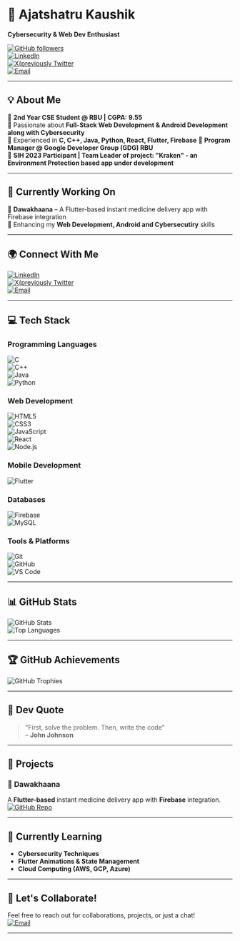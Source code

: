# 🚀 Ajatshatru Kaushik  
**Cybersecurity & Web Dev Enthusiast**  

[![GitHub followers](https://img.shields.io/github/followers/qwertiian?label=Follow&style=social)](https://github.com/qwertiian)  
[![LinkedIn](https://img.shields.io/badge/LinkedIn-Connect-blue?style=flat-square&logo=linkedin)](https://www.linkedin.com/in/ajatshatru-kaushik-2a44b1279)  
[![X(previously Twitter](https://img.shields.io/badge/Twitter-Follow-blue?style=flat-square&logo=twitter)](https://x.com/Aj_qwertiian)   
[![Email](https://img.shields.io/badge/Email-Contact-red?style=flat-square&logo=gmail)](mailto:ajatshatrukaushik98@gmail.com)  

---

## 💡 **About Me**  
🔹 **2nd Year CSE Student @ RBU | CGPA: 9.55**  
🔹 Passionate about **Full-Stack Web Development & Android Development along with Cybersecurity**  
🔹 Experienced in **C, C++, Java, Python, React, Flutter, Firebase**
🔹 **Program Manager @ Google Developer Group (GDG) RBU**  
🔹 **SIH 2023 Participant | Team Leader of project: "Kraken" - an Environment Protection based app under development**  

---

## 🚀 **Currently Working On**  
📌 **Dawakhaana** – A Flutter-based instant medicine delivery app with Firebase integration  
📌 Enhancing my **Web Development, Android and Cybersecutiry** skills  

---

## 🌍 **Connect With Me**  
[![LinkedIn](https://img.shields.io/badge/LinkedIn-Connect-blue?style=for-the-badge&logo=linkedin)](https://www.linkedin.com/in/ajatshatru-kaushik-2a44b1279)  
[![X(previously Twitter](https://img.shields.io/badge/Twitter-Follow-blue?style=flat-square&logo=twitter)](https://x.com/Aj_qwertiian)   
[![Email](https://img.shields.io/badge/Email-Contact-red?style=for-the-badge&logo=gmail)](mailto:ajatshatrukaushik98@gmail.com)  

---

## 💻 **Tech Stack**  
### Programming Languages  
![C](https://img.shields.io/badge/C-00599C?style=flat-square&logo=c&logoColor=white)  
![C++](https://img.shields.io/badge/C%2B%2B-00599C?style=flat-square&logo=c%2B%2B&logoColor=white)  
![Java](https://img.shields.io/badge/Java-ED8B00?style=flat-square&logo=java&logoColor=white)  
![Python](https://img.shields.io/badge/Python-3776AB?style=flat-square&logo=python&logoColor=white)  

### Web Development  
![HTML5](https://img.shields.io/badge/HTML5-E34F26?style=flat-square&logo=html5&logoColor=white)  
![CSS3](https://img.shields.io/badge/CSS3-1572B6?style=flat-square&logo=css3&logoColor=white)  
![JavaScript](https://img.shields.io/badge/JavaScript-F7DF1E?style=flat-square&logo=javascript&logoColor=black)  
![React](https://img.shields.io/badge/React-20232A?style=flat-square&logo=react&logoColor=61DAFB)  
![Node.js](https://img.shields.io/badge/Node.js-339933?style=flat-square&logo=node.js&logoColor=white)  

### Mobile Development  
![Flutter](https://img.shields.io/badge/Flutter-02569B?style=flat-square&logo=flutter&logoColor=white)  

### Databases  
![Firebase](https://img.shields.io/badge/Firebase-FFCA28?style=flat-square&logo=firebase&logoColor=black)  
![MySQL](https://img.shields.io/badge/MySQL-4479A1?style=flat-square&logo=mysql&logoColor=white)  

### Tools & Platforms  
![Git](https://img.shields.io/badge/Git-F05032?style=flat-square&logo=git&logoColor=white)  
![GitHub](https://img.shields.io/badge/GitHub-181717?style=flat-square&logo=github&logoColor=white)  
![VS Code](https://img.shields.io/badge/VS_Code-007ACC?style=flat-square&logo=visual-studio-code&logoColor=white)  

---

## 📊 **GitHub Stats**  
![GitHub Stats](https://github-readme-stats.vercel.app/api?username=qwertiian&show_icons=true&theme=radical)  
![Top Languages](https://github-readme-stats.vercel.app/api/top-langs/?username=qwertiian&layout=compact&theme=radical)  

---

## 🏆 **GitHub Achievements**  
![GitHub Trophies](https://github-profile-trophy.vercel.app/?username=qwertiian&theme=onedark)  

---

## 📜 **Dev Quote**  
> "First, solve the problem. Then, write the code"  
> – **John Johnson**  

---

## 🔧 **Projects**  
### 🚀 **Dawakhaana**  
A **Flutter-based** instant medicine delivery app with **Firebase** integration.  
[![GitHub Repo](https://img.shields.io/badge/GitHub-Repo-black?style=flat-square&logo=github)](https://github.com/qwertiian/Dawakhaana_Rev.git)  

---

## 📌 **Currently Learning**  
- **Cybersecurity Techniques**  
- **Flutter Animations & State Management**  
- **Cloud Computing (AWS, GCP, Azure)**  

---

## 📩 **Let's Collaborate!**  
Feel free to reach out for collaborations, projects, or just a chat!  
[![Email](https://img.shields.io/badge/Email-Contact-red?style=for-the-badge&logo=gmail)](mailto:ajatshatrukaushik98@gmail.com)  

---
